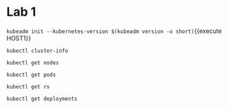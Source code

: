 # Lab 1

`kubeadm init --kubernetes-version $(kubeadm version -o short)`{{execute HOST1}}

`kubectl cluster-info`

`kubectl get nodes`

`kubectl get pods`

`kubectl get rs`

`kubectl get deployments`
